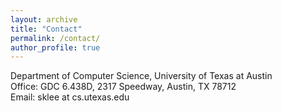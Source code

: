 ```yaml
---
layout: archive
title: "Contact"
permalink: /contact/
author_profile: true
---
```

Department of Computer Science, University of Texas at Austin<br>
Office: GDC 6.438D, 2317 Speedway, Austin, TX 78712<br>
Email: sklee at cs.utexas.edu
